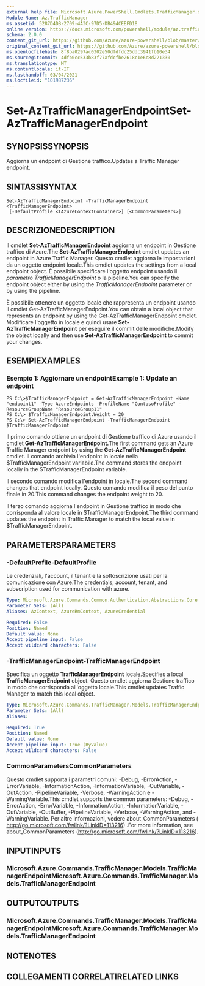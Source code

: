 ```yaml
---
external help file: Microsoft.Azure.PowerShell.Cmdlets.TrafficManager.dll-Help.xml
Module Name: Az.TrafficManager
ms.assetid: 5287D4DB-2709-4A3C-97D5-DB494CEEFD18
online version: https://docs.microsoft.com/powershell/module/az.trafficmanager/set-aztrafficmanagerendpoint
schema: 2.0.0
content_git_url: https://github.com/Azure/azure-powershell/blob/master/src/TrafficManager/TrafficManager/help/Set-AzTrafficManagerEndpoint.md
original_content_git_url: https://github.com/Azure/azure-powershell/blob/master/src/TrafficManager/TrafficManager/help/Set-AzTrafficManagerEndpoint.md
ms.openlocfilehash: 8f8ba0297ac0302e50dfdfdc25ddc3941fb10e34
ms.sourcegitcommit: 4dfb0cc533b83f77afdcfbe2618c1e6c8d221330
ms.translationtype: MT
ms.contentlocale: it-IT
ms.lasthandoff: 03/04/2021
ms.locfileid: "101987236"
---
```

# <span data-ttu-id="dce82-101">Set-AzTrafficManagerEndpoint</span><span class="sxs-lookup"><span data-stu-id="dce82-101">Set-AzTrafficManagerEndpoint</span></span>

## <span data-ttu-id="dce82-102">SYNOPSIS</span><span class="sxs-lookup"><span data-stu-id="dce82-102">SYNOPSIS</span></span>
<span data-ttu-id="dce82-103">Aggiorna un endpoint di Gestione traffico.</span><span class="sxs-lookup"><span data-stu-id="dce82-103">Updates a Traffic Manager endpoint.</span></span>

## <span data-ttu-id="dce82-104">SINTASSI</span><span class="sxs-lookup"><span data-stu-id="dce82-104">SYNTAX</span></span>

```
Set-AzTrafficManagerEndpoint -TrafficManagerEndpoint <TrafficManagerEndpoint>
 [-DefaultProfile <IAzureContextContainer>] [<CommonParameters>]
```

## <span data-ttu-id="dce82-105">DESCRIZIONE</span><span class="sxs-lookup"><span data-stu-id="dce82-105">DESCRIPTION</span></span>
<span data-ttu-id="dce82-106">Il cmdlet **Set-AzTrafficManagerEndpoint** aggiorna un endpoint in Gestione traffico di Azure.</span><span class="sxs-lookup"><span data-stu-id="dce82-106">The **Set-AzTrafficManagerEndpoint** cmdlet updates an endpoint in Azure Traffic Manager.</span></span>
<span data-ttu-id="dce82-107">Questo cmdlet aggiorna le impostazioni da un oggetto endpoint locale.</span><span class="sxs-lookup"><span data-stu-id="dce82-107">This cmdlet updates the settings from a local endpoint object.</span></span>
<span data-ttu-id="dce82-108">È possibile specificare l'oggetto endpoint usando il *parametro TrafficManagerEndpoint* o la pipeline.</span><span class="sxs-lookup"><span data-stu-id="dce82-108">You can specify the endpoint object either by using the *TrafficManagerEndpoint* parameter or by using the pipeline.</span></span>

<span data-ttu-id="dce82-109">È possibile ottenere un oggetto locale che rappresenta un endpoint usando il cmdlet Get-AzTrafficManagerEndpoint.</span><span class="sxs-lookup"><span data-stu-id="dce82-109">You can obtain a local object that represents an endpoint by using the Get-AzTrafficManagerEndpoint cmdlet.</span></span>
<span data-ttu-id="dce82-110">Modificare l'oggetto in locale e quindi usare **Set-AzTrafficManagerEndpoint** per eseguire il commit delle modifiche.</span><span class="sxs-lookup"><span data-stu-id="dce82-110">Modify the object locally and then use **Set-AzTrafficManagerEndpoint** to commit your changes.</span></span>

## <span data-ttu-id="dce82-111">ESEMPI</span><span class="sxs-lookup"><span data-stu-id="dce82-111">EXAMPLES</span></span>

### <span data-ttu-id="dce82-112">Esempio 1: Aggiornare un endpoint</span><span class="sxs-lookup"><span data-stu-id="dce82-112">Example 1: Update an endpoint</span></span>
```
PS C:\>$TrafficManagerEndpoint = Get-AzTrafficManagerEndpoint -Name "endpoint1" -Type AzureEndpoints -ProfileName "ContosoProfile" -ResourceGroupName "ResourceGroup11"
PS C:\> $TrafficManagerEndpoint.Weight = 20
PS C:\> Set-AzTrafficManagerEndpoint -TrafficManagerEndpoint $TrafficManagerEndpoint
```

<span data-ttu-id="dce82-113">Il primo comando ottiene un endpoint di Gestione traffico di Azure usando il cmdlet **Get-AzTrafficManagerEndpoint.**</span><span class="sxs-lookup"><span data-stu-id="dce82-113">The first command gets an Azure Traffic Manager endpoint by using the **Get-AzTrafficManagerEndpoint** cmdlet.</span></span>
<span data-ttu-id="dce82-114">Il comando archivia l'endpoint in locale nella $TrafficManagerEndpoint variabile.</span><span class="sxs-lookup"><span data-stu-id="dce82-114">The command stores the endpoint locally in the $TrafficManagerEndpoint variable.</span></span>

<span data-ttu-id="dce82-115">Il secondo comando modifica l'endpoint in locale.</span><span class="sxs-lookup"><span data-stu-id="dce82-115">The second command changes that endpoint locally.</span></span>
<span data-ttu-id="dce82-116">Questo comando modifica il peso del punto finale in 20.</span><span class="sxs-lookup"><span data-stu-id="dce82-116">This command changes the endpoint weight to 20.</span></span>

<span data-ttu-id="dce82-117">Il terzo comando aggiorna l'endpoint in Gestione traffico in modo che corrisponda al valore locale in $TrafficManagerEndpoint.</span><span class="sxs-lookup"><span data-stu-id="dce82-117">The third command updates the endpoint in Traffic Manager to match the local value in $TrafficManagerEndpoint.</span></span>

## <span data-ttu-id="dce82-118">PARAMETERS</span><span class="sxs-lookup"><span data-stu-id="dce82-118">PARAMETERS</span></span>

### <span data-ttu-id="dce82-119">-DefaultProfile</span><span class="sxs-lookup"><span data-stu-id="dce82-119">-DefaultProfile</span></span>
<span data-ttu-id="dce82-120">Le credenziali, l'account, il tenant e la sottoscrizione usati per la comunicazione con Azure.</span><span class="sxs-lookup"><span data-stu-id="dce82-120">The credentials, account, tenant, and subscription used for communication with azure.</span></span>

```yaml
Type: Microsoft.Azure.Commands.Common.Authentication.Abstractions.Core.IAzureContextContainer
Parameter Sets: (All)
Aliases: AzContext, AzureRmContext, AzureCredential

Required: False
Position: Named
Default value: None
Accept pipeline input: False
Accept wildcard characters: False
```

### <span data-ttu-id="dce82-121">-TrafficManagerEndpoint</span><span class="sxs-lookup"><span data-stu-id="dce82-121">-TrafficManagerEndpoint</span></span>
<span data-ttu-id="dce82-122">Specifica un oggetto **TrafficManagerEndpoint** locale.</span><span class="sxs-lookup"><span data-stu-id="dce82-122">Specifies a local **TrafficManagerEndpoint** object.</span></span>
<span data-ttu-id="dce82-123">Questo cmdlet aggiorna Gestione traffico in modo che corrisponda all'oggetto locale.</span><span class="sxs-lookup"><span data-stu-id="dce82-123">This cmdlet updates Traffic Manager to match this local object.</span></span>

```yaml
Type: Microsoft.Azure.Commands.TrafficManager.Models.TrafficManagerEndpoint
Parameter Sets: (All)
Aliases:

Required: True
Position: Named
Default value: None
Accept pipeline input: True (ByValue)
Accept wildcard characters: False
```

### <span data-ttu-id="dce82-124">CommonParameters</span><span class="sxs-lookup"><span data-stu-id="dce82-124">CommonParameters</span></span>
<span data-ttu-id="dce82-125">Questo cmdlet supporta i parametri comuni: -Debug, -ErrorAction, -ErrorVariable, -InformationAction, -InformationVariable, -OutVariable, -OutAction, -PipelineVariable, -Verbose, -WarningAction e -WarningVariable.</span><span class="sxs-lookup"><span data-stu-id="dce82-125">This cmdlet supports the common parameters: -Debug, -ErrorAction, -ErrorVariable, -InformationAction, -InformationVariable, -OutVariable, -OutBuffer, -PipelineVariable, -Verbose, -WarningAction, and -WarningVariable.</span></span> <span data-ttu-id="dce82-126">Per altre informazioni, vedere about_CommonParameters ( http://go.microsoft.com/fwlink/?LinkID=113216) .</span><span class="sxs-lookup"><span data-stu-id="dce82-126">For more information, see about_CommonParameters (http://go.microsoft.com/fwlink/?LinkID=113216).</span></span>

## <span data-ttu-id="dce82-127">INPUT</span><span class="sxs-lookup"><span data-stu-id="dce82-127">INPUTS</span></span>

### <span data-ttu-id="dce82-128">Microsoft.Azure.Commands.TrafficManager.Models.TrafficManagerEndpoint</span><span class="sxs-lookup"><span data-stu-id="dce82-128">Microsoft.Azure.Commands.TrafficManager.Models.TrafficManagerEndpoint</span></span>

## <span data-ttu-id="dce82-129">OUTPUT</span><span class="sxs-lookup"><span data-stu-id="dce82-129">OUTPUTS</span></span>

### <span data-ttu-id="dce82-130">Microsoft.Azure.Commands.TrafficManager.Models.TrafficManagerEndpoint</span><span class="sxs-lookup"><span data-stu-id="dce82-130">Microsoft.Azure.Commands.TrafficManager.Models.TrafficManagerEndpoint</span></span>

## <span data-ttu-id="dce82-131">NOTE</span><span class="sxs-lookup"><span data-stu-id="dce82-131">NOTES</span></span>

## <span data-ttu-id="dce82-132">COLLEGAMENTI CORRELATI</span><span class="sxs-lookup"><span data-stu-id="dce82-132">RELATED LINKS</span></span>
